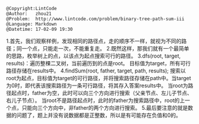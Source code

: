 ```
@Copyright:LintCode
@Author:   zhou21
@Problem:  http://www.lintcode.com/problem/binary-tree-path-sum-iii
@Language: Markdown
@Datetime: 17-02-09 19:30
```

1.首先，我们观察样例，发现相同的路径点，走的顺序不一样，就视为不同的路径；同一个点，只能走一次，不能重复走。
2.既然这样，那我们就有一个最简单的思路，枚举树上的点，以该点为起点搜索可行的路径。
3.dfs(root, target, results)：遍历整棵二叉树，当前遍历到的点是root。
目标值为target，所有可行路径存储在results中。
4.findSum(root, father, target, path, results);
搜索以root为起点，目标值为target的可行路径，并将搜索路径存储在path中。当target为0时，即代表该搜索路径为一条可行路径，将其存入答案results中。
当root为路径起点时，father为空，此时可以向三个方向进行搜索（父亲节点、左儿子节点、右儿子节点）。
当root不是路径起点时，此时的father为搜索路径中，root的上一个点，只能向三个方向中，非father的两个方向进行搜索。
5.最后要注意的就是数据的问题了，题上并没有说数据都是正整数，所以是有可能存在负值和0的。